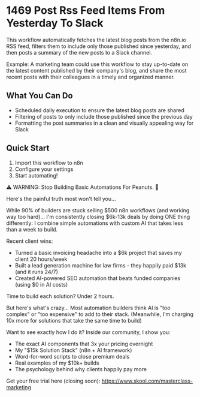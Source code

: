 # 1469 Post Rss Feed Items From Yesterday To Slack

This workflow automatically fetches the latest blog posts from the n8n.io RSS feed, filters them to include only those published since yesterday, and then posts a summary of the new posts to a Slack channel.

Example: A marketing team could use this workflow to stay up-to-date on the latest content published by their company's blog, and share the most recent posts with their colleagues in a timely and organized manner.

## What You Can Do
- Scheduled daily execution to ensure the latest blog posts are shared
- Filtering of posts to only include those published since the previous day
- Formatting the post summaries in a clean and visually appealing way for Slack

## Quick Start
1. Import this workflow to n8n
2. Configure your settings
3. Start automating!

⚠️ WARNING: Stop Building Basic Automations For Peanuts. 🚫

Here's the painful truth most won't tell you...

While 90% of builders are stuck selling $500 n8n workflows (and working way too hard)...
I'm consistently closing $6k-13k deals by doing ONE thing differently:
I combine simple automations with custom AI that takes less than a week to build.

Recent client wins:
* Turned a basic invoicing headache into a $6k project that saves my client 20 hours/week
* Built a lead generation machine for law firms - they happily paid $13k (and it runs 24/7)
* Created AI-powered SEO automation that beats funded companies (using $0 in AI costs)

Time to build each solution? Under 2 hours.

But here's what's crazy...
Most automation builders think AI is "too complex" or "too expensive" to add to their stack.
(Meanwhile, I'm charging 10x more for solutions that take the same time to build)

Want to see exactly how I do it?
Inside our community, I show you:
* The exact AI components that 3x your pricing overnight
* My "$15k Solution Stack" (n8n + AI framework)
* Word-for-word scripts to close premium deals
* Real examples of my $10k+ builds
* The psychology behind why clients happily pay more

Get your free trial here (closing soon): https://www.skool.com/masterclass-marketing

